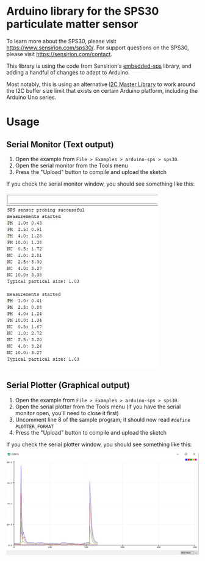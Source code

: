 # Arduino library for the SPS30 particulate matter sensor

To learn more about the SPS30, please visit https://www.sensirion.com/sps30/. For support questions on the SPS30, please visit https://sensirion.com/contact.

This library is using the code from Sensirion's [embedded-sps](https://github.com/Sensirion/embedded-sps) library, and adding a handful of changes to adapt to Arduino.

Most notably, this is using an alternative [I2C Master Library](https://github.com/DSSCircuits/I2C-Master-Library) to work around the I2C buffer size limit that exists on certain Arduino platform, including the Arduino Uno series.

# Usage

## Serial Monitor (Text output)

1. Open the example from ```File > Examples > arduino-sps > sps30```. 
1. Open the serial monitor from the Tools menu
1. Press the "Upload" button to compile and upload the sketch

If you check the serial monitor window, you should see something like this:

![Serial monitor](doc/sps30-arduino-serial-monitor.jpg)

## Serial Plotter (Graphical output)

1. Open the example from ```File > Examples > arduino-sps > sps30```. 
1. Open the serial plotter from the Tools menu (if you have the serial monitor open, you'll need to close it first)
1. Uncomment line 8 of the sample program; it should now read ```#define PLOTTER_FORMAT```
1. Press the "Upload" button to compile and upload the sketch

If you check the serial plotter window, you should see something like this:


![Serial monitor](doc/sps30-arduino-serial-plotter.jpg)
